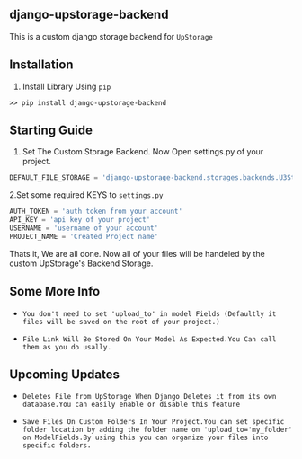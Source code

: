 ## django-upstorage-backend

This is a custom django storage backend for `UpStorage`

## Installation
1. Install Library Using `pip`
````shell script
>> pip install django-upstorage-backend
````

## Starting Guide

1. Set The Custom Storage Backend. Now Open settings.py of your project.
````python
DEFAULT_FILE_STORAGE = 'django-upstorage-backend.storages.backends.U3Storage'
````

2.Set some required KEYS to `settings.py`
````python
AUTH_TOKEN = 'auth token from your account'
API_KEY = 'api key of your project'
USERNAME = 'username of your account'
PROJECT_NAME = 'Created Project name'
````

Thats it, We are all done. Now all of your files will be handeled by the custom UpStorage's Backend Storage.

## Some More Info

* `You don't need to set 'upload_to' in model Fields (Defaultly it files will be saved on the root of your project.)`

* `File Link Will Be Stored On Your Model As Expected.You Can call them as you do usally.`


## Upcoming Updates

* `Deletes File from UpStorage When Django Deletes it from its own database.You can easily enable or disable this feature`

* `Save Files On Custom Folders In Your Project.You can set specific folder location by adding the folder name on 'upload_to='my_folder' on ModelFields.By using this you can organize your files into specific folders.`


